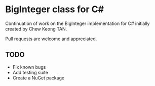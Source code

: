 BigInteger class for C#
=======================
Continuation of work on the BigInteger implementation for C# initially created by Chew Keong TAN.

Pull requests are welcome and appreciated.

TODO
----
* Fix known bugs
* Add testing suite
* Create a NuGet package
